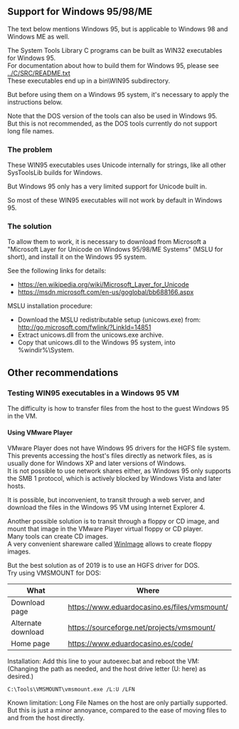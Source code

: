 ﻿Support for Windows 95/98/ME
---------------------------------

The text below mentions Windows 95, but is applicable to Windows 98 and Windows ME as well.

The System Tools Library C programs can be built as WIN32 executables for Windows 95.  
For documentation about how to build them for Windows 95, please see [../C/SRC/README.txt](../C/SRC/README.txt)  
These executables end up in a bin\WIN95 subdirectory.

But before using them on a Windows 95 system, it's necessary to apply the instructions below.

Note that the DOS version of the tools can also be used in Windows 95.  
But this is not recommended, as the DOS tools currently do not support long file names.

### The problem

These WIN95 executables uses Unicode internally for strings, like all other SysToolsLib builds for Windows.

But Windows 95 only has a very limited support for Unicode built in.  

So most of these WIN95 executables will not work by default in Windows 95.

### The solution

To allow them to work, it is necessary to download from Microsoft a "Microsoft
Layer for Unicode on Windows 95/98/ME Systems" (MSLU for short), and install it
on the Windows 95 system.  

See the following links for details:

- https://en.wikipedia.org/wiki/Microsoft_Layer_for_Unicode
- https://msdn.microsoft.com/en-us/goglobal/bb688166.aspx

MSLU installation procedure:

- Download the MSLU redistributable setup (unicows.exe) from:  
  http://go.microsoft.com/fwlink/?LinkId=14851
- Extract unicows.dll from the unicows.exe archive.
- Copy that unicows.dll to the Windows 95 system, into %windir%\System.

## Other recommendations

### Testing WIN95 executables in a Windows 95 VM

The difficulty is how to transfer files from the host to the guest Windows 95 in the VM.

#### Using VMware Player

VMware Player does not have Windows 95 drivers for the HGFS file system.  
This prevents accessing the host's files directly as network files, as is
usually done for Windows XP and later versions of Windows.  
It is not possible to use network shares either, as Windows 95 only supports
the SMB 1 protocol, which is actively blocked by Windows Vista and later hosts.

It is possible, but inconvenient, to transit through a web server, and download
the files in the Windows 95 VM using Internet Explorer 4.

Another possible solution is to transit through a floppy or CD image, and
mount that image in the VMware Player virtual floppy or CD player.  
Many tools can create CD images.  
A very convenient shareware called [WinImage](http://www.winimage.com/download.htm)
allows to create floppy images.

But the best solution as of 2019 is to use an HGFS driver for DOS.  
Try using VMSMOUNT for DOS:

What               | Where
------------------ | ----------------------------------------------
Download page      | https://www.eduardocasino.es/files/vmsmount/
Alternate download | https://sourceforge.net/projects/vmsmount/
Home page          | https://www.eduardocasino.es/code/

Installation: Add this line to your autoexec.bat and reboot the VM:  
(Changing the path as needed, and the host drive letter (U: here) as desired.)

    C:\Tools\VMSMOUNT\vmsmount.exe /L:U /LFN

Known limitation: Long File Names on the host are only partially supported.
But this is just a minor annoyance, compared to the ease of moving files to and from the host directly.
